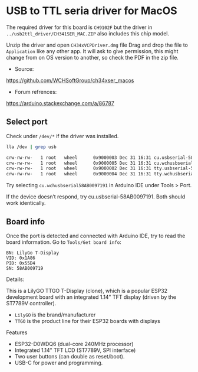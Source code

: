 
# USB to TTL seria driver for MacOS 

The required driver for this board is `CH9102F` but the driver in 
`../usb2ttl_driver/CH341SER_MAC.ZIP` also includes this chip model.

Unzip the driver and open `CH34xVCPDriver.dmg` file 
Drag and drop the file to `Application` like any other app.
It will ask to give permission, this might change from on OS version to another,
so check the PDF in the zip file.

* Source:

https://github.com/WCHSoftGroup/ch34xser_macos

* Forum refrences:

https://arduino.stackexchange.com/a/86787

## Select port

Check under `/dev/*` if the driver was installed.

```sh
lla /dev | grep usb

crw-rw-rw-   1 root   wheel      0x9000003 Dec 31 16:31 cu.usbserial-58AB0097191
crw-rw-rw-   1 root   wheel      0x9000005 Dec 31 16:31 cu.wchusbserial58AB0097191
crw-rw-rw-   1 root   wheel      0x9000002 Dec 31 16:31 tty.usbserial-58AB0097191
crw-rw-rw-   1 root   wheel      0x9000004 Dec 31 16:31 tty.wchusbserial58AB0097191
```

Try selecting `cu.wchusbserial58AB0097191` in Arduino IDE under Tools > Port.

If the device doesn’t respond, try cu.usbserial-58AB0097191.
Both should work identically.

## Board info

Once the port is detected and connected with Arduino IDE, 
try to read the board information.
Go to `Tools/Get board info`:

```
BN: LilyGo T-Display
VID: 0x1A86
PID: 0x55D4
SN: 58AB009719
```

Details: 

This is a LilyGO TTGO T-Display (clone), which is a popular ESP32 development
board with an integrated 1.14" TFT display (driven by the ST7789V controller).

- `LilyGO` is the brand/manufacturer
- `TTGO` is the product line for their ESP32 boards with displays

Features 

- ESP32-D0WDQ6 (dual-core 240MHz processor)
- Integrated 1.14" TFT LCD (ST7789V, SPI interface)
- Two user buttons (can double as reset/boot).
- USB-C for power and programming.



